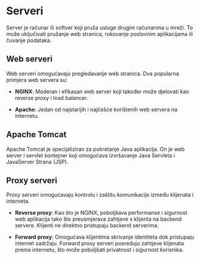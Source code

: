 # Serveri

Server je računar ili softver koji pruža usluge drugim računarima u mreži. To može uključivati pružanje web stranica, rukovanje poslovnim aplikacijama ili čuvanje podataka.

## Web serveri

Web serveri omogućavaju pregledavanje web stranica. Dva popularna primjera web servera su:

- **NGINX**: Moderan i efikasan web server koji također može djelovati kao reverse proxy i load balancer.

- **Apache**: Jedan od najstarijih i najčešće korištenih web servera na Internetu.

## Apache Tomcat

Apache Tomcat je specijaliziran za pokretanje Java aplikacija. On je web server i servlet kontejner koji omogućava izvršavanje Java Servleta i JavaServer Strana (JSP).

## Proxy serveri

Proxy serveri omogućavaju kontrolu i zaštitu komunikacije između klijenata i interneta.

- **Reverse proxy**: Kao što je NGINX, poboljšava performanse i sigurnost web aplikacija tako što preusmjerava zahtjeve s klijenta na backend servere. Klijenti ne direktno pristupaju backend serverima.

- **Forward proxy**: Omogućava klijentima skrivanje identiteta dok pristupaju internet sadržaju. Forward proxy serveri posreduju zahtjeve klijenata prema internetu, što može poboljšati privatnost i sigurnost korisnika.
